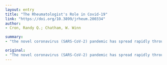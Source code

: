 ```yaml
---
layout: entry
title: "The Rheumatologist's Role in Covid-19"
link: "https://doi.org/10.3899/jrheum.200334"
author:
- Cron, Randy Q.; Chatham, W. Winn

summary:
- "the novel coronavirus (SARS-CoV-2) pandemic has spread rapidly throughout the planet. It is believed to have originated in the Wuhan province of China. Worldwide, there have been over 164,000 cases identified and over 6,500 deaths attributed to the viral infection. As of March 15, 2020, there are over 3,700 confirmed cases and 68 deaths ascribed to Covid-19. The virus has spread to over 140 countries on 6 continents as of mid-March 2020 according to the World Health Organization (WHO) virus is thought to have spread rapidly across the world. virus originated in China and spread rapidly."

original:
- "The novel coronavirus (SARS-CoV-2) pandemic has spread rapidly throughout the planet. It is believed to have originated in the Wuhan province of China, but this highly contagious respiratory virus has spread to over 140 countries on 6 continents as of mid-March 2020 according to the World Health Organization (WHO). Worldwide, there have been over 164,000 cases identified and over 6,500 deaths attributed to the viral infection. As of March 15, 2020, there are over 3,700 confirmed cases and 68 deaths ascribed to Covid-19 (the disease caused by SARS-CoV-2) in the United States [https://www.livescience.com/coronavirus-updates-unitedstates.html]."
---
```


